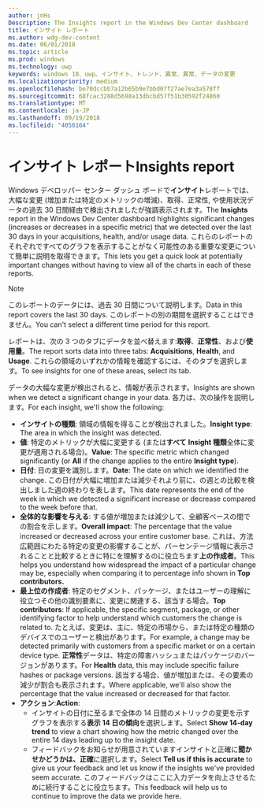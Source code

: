 ```yaml
---
author: jnHs
Description: The Insights report in the Windows Dev Center dashboard
title: インサイト レポート
ms.author: wdg-dev-content
ms.date: 06/01/2018
ms.topic: article
ms.prod: windows
ms.technology: uwp
keywords: windows 10、uwp、インサイト、トレンド、異常、異常、データの変更
ms.localizationpriority: medium
ms.openlocfilehash: be70dccbb7a12b65b9e7bbd07f27ae7ea3a578ff
ms.sourcegitcommit: 68fcac3288d5698a13dbcbd57f51b30592f24860
ms.translationtype: MT
ms.contentlocale: ja-JP
ms.lasthandoff: 09/19/2018
ms.locfileid: "4056164"
---
```

# <a name="insights-report"></a><span data-ttu-id="94cdd-103">インサイト レポート</span><span class="sxs-lookup"><span data-stu-id="94cdd-103">Insights report</span></span>


<span data-ttu-id="94cdd-104">Windows デベロッパー センター ダッシュ ボードで**インサイト**レポートでは、大幅な変更 (増加または特定のメトリックの増減)、取得、正常性, や使用状況データの過去 30 日間経由で検出されましたが強調表示されます。</span><span class="sxs-lookup"><span data-stu-id="94cdd-104">The **Insights** report in the Windows Dev Center dashboard highlights significant changes (increases or decreases in a specific metric) that we detected over the last 30 days in your acquisitions, health, and/or usage data.</span></span> <span data-ttu-id="94cdd-105">これらのレポートのそれぞれですべてのグラフを表示することがなく可能性のある重要な変更について簡単に説明を取得できます。</span><span class="sxs-lookup"><span data-stu-id="94cdd-105">This lets you get a quick look at potentially important changes without having to view all of the charts in each of these reports.</span></span>

> [!NOTE]
> <span data-ttu-id="94cdd-106">このレポートのデータには、過去 30 日間について説明します。</span><span class="sxs-lookup"><span data-stu-id="94cdd-106">Data in this report covers the last 30 days.</span></span> <span data-ttu-id="94cdd-107">このレポートの別の期間を選択することはできません。</span><span class="sxs-lookup"><span data-stu-id="94cdd-107">You can't select a different time period for this report.</span></span>

<span data-ttu-id="94cdd-108">レポートは、次の 3 つのタブにデータを並べ替えます:**取得**、**正常性**、および**使用量**。</span><span class="sxs-lookup"><span data-stu-id="94cdd-108">The report sorts data into three tabs: **Acquisitions**, **Health**, and **Usage**.</span></span> <span data-ttu-id="94cdd-109">これらの領域のいずれかの情報を確認するには、そのタブを選択します。</span><span class="sxs-lookup"><span data-stu-id="94cdd-109">To see insights for one of these areas, select its tab.</span></span>

<span data-ttu-id="94cdd-110">データの大幅な変更が検出されると、情報が表示されます。</span><span class="sxs-lookup"><span data-stu-id="94cdd-110">Insights are shown when we detect a significant change in your data.</span></span> <span data-ttu-id="94cdd-111">各力は、次の操作を説明します。</span><span class="sxs-lookup"><span data-stu-id="94cdd-111">For each insight, we'll show the following:</span></span>
- <span data-ttu-id="94cdd-112">**インサイトの種類**: 領域の情報を得ることが検出されました。</span><span class="sxs-lookup"><span data-stu-id="94cdd-112">**Insight type**: The area in which the insight was detected.</span></span>
- <span data-ttu-id="94cdd-113">**値**: 特定のメトリックが大幅に変更する (または**すべて** **Insight 種類**全体に変更が適用される場合)。</span><span class="sxs-lookup"><span data-stu-id="94cdd-113">**Value**: The specific metric which changed significantly (or **All** if the change applies to the entire **Insight type**).</span></span>
- <span data-ttu-id="94cdd-114">**日付**: 日の変更を識別します。</span><span class="sxs-lookup"><span data-stu-id="94cdd-114">**Date**: The date on which we identified the change.</span></span> <span data-ttu-id="94cdd-115">この日付が大幅に増加または減少それより前に、の週との比較を検出しました週の終わりを表します。</span><span class="sxs-lookup"><span data-stu-id="94cdd-115">This date represents the end of the week in which we detected a significant increase or decrease compared to the week before that.</span></span>
- <span data-ttu-id="94cdd-116">**全体的な影響を与える**: する値が増加または減少して、全顧客ベースの間での割合を示します。</span><span class="sxs-lookup"><span data-stu-id="94cdd-116">**Overall impact**: The percentage that the value increased or decreased across your entire customer base.</span></span> <span data-ttu-id="94cdd-117">これは、方法広範囲にわたる特定の変更の影響することが、パーセンテージ情報に表示されることと比較するときに特にを理解するのに役立ちます**上の作成者**。</span><span class="sxs-lookup"><span data-stu-id="94cdd-117">This helps you understand how widespread the impact of a particular change may be, especially when comparing it to percentage info shown in **Top contributors.**</span></span>
- <span data-ttu-id="94cdd-118">**最上位の作成者**: 特定のセグメント、パッケージ、またはユーザーの理解に役立つその他の識別要素に、変更に関連する、該当する場合。</span><span class="sxs-lookup"><span data-stu-id="94cdd-118">**Top contributors**: If applicable, the specific segment, package, or other identifying factor to help understand which customers the change is related to.</span></span> <span data-ttu-id="94cdd-119">たとえば、変更は、主に、特定の市場から、または特定の種類のデバイスでのユーザーと検出があります。</span><span class="sxs-lookup"><span data-stu-id="94cdd-119">For example, a change may be detected primarily with customers from a specific market or on a certain device type.</span></span> <span data-ttu-id="94cdd-120">**正常性**データは、特定の障害ハッシュまたはパッケージのバージョンがあります。</span><span class="sxs-lookup"><span data-stu-id="94cdd-120">For **Health** data, this may include specific failure hashes or package versions.</span></span> <span data-ttu-id="94cdd-121">該当する場合、値が増加または、その要素の減少が割合も表示されます。</span><span class="sxs-lookup"><span data-stu-id="94cdd-121">Where applicable, we'll also show the percentage that the value increased or decreased for that factor.</span></span>
- <span data-ttu-id="94cdd-122">**アクション**:</span><span class="sxs-lookup"><span data-stu-id="94cdd-122">**Action**:</span></span>
   - <span data-ttu-id="94cdd-123">インサイトの日付に至るまで全体の 14 日間のメトリックの変更を示すグラフを表示する**表示 14 日の傾向**を選択します。</span><span class="sxs-lookup"><span data-stu-id="94cdd-123">Select **Show 14-day trend** to view a chart showing how the metric changed over the entire 14 days leading up to the insight date.</span></span>
   - <span data-ttu-id="94cdd-124">フィードバックをお知らせが用意されていますインサイトと正確に**聞かせかどうかは、正確**に選択します。</span><span class="sxs-lookup"><span data-stu-id="94cdd-124">Select **Tell us if this is accurate** to give us your feedback and let us know if the insights we've provided seem accurate.</span></span> <span data-ttu-id="94cdd-125">このフィードバックはここに入力データを向上させるために続行することに役立ちます。</span><span class="sxs-lookup"><span data-stu-id="94cdd-125">This feedback will help us to continue to improve the data we provide here.</span></span> 

